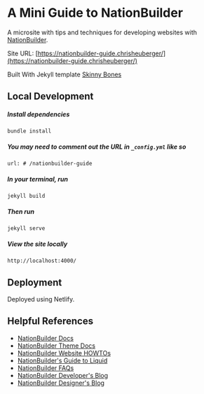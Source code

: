 # A Mini Guide to NationBuilder

A microsite with tips and techniques for developing websites with [NationBuilder](http://nationbuilder.com/).

Site URL: [https://nationbuilder-guide.chrisheuberger/](https://nationbuilder-guide.chrisheuberger/)

Built With Jekyll template [Skinny Bones](http://mmistakes.github.io/skinny-bones-jekyll/)

## Local Development

##### Install dependencies

```
bundle install
```

##### You may need to comment out the URL in `_config.yml` like so

```
url: # /nationbuilder-guide
```

##### In your terminal, run

```
jekyll build
```

##### Then run

```
jekyll serve
```

##### View the site locally

```
http://localhost:4000/
```

## Deployment

Deployed using Netlify.

## Helpful References

* [NationBuilder Docs](http://nationbuilder.com/docs)
* [NationBuilder Theme Docs](http://nationbuilder.com/theme_documentation)
* [NationBuilder Website HOWTOs](http://nationbuilder.com/ht_website)
* [NationBuilder's Guide to Liquid](http://nationbuilder.com/liquid_basics)
* [NationBuilder FAQs](http://nationbuilder.com/questions)
* [NationBuilder Developer's Blog](http://nationbuilder.com/developers)
* [NationBuilder Designer's Blog](http://nationbuilder.com/designers)
